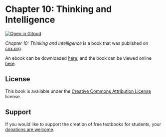# Chapter 10: Thinking and Intelligence

[![Open in Gitpod](https://gitpod.io/button/open-in-gitpod.svg)](https://gitpod.io/from-referrer/)

_Chapter 10: Thinking and Intelligence_ is a book that was published on [cnx.org](https://cnx.org/).

An ebook can be downloaded [here](https://github.com/cnx-user-books/cnxbook-10-thinking-and-intelligence/releases/latest), and the book can be viewed online [here](https://github.com/cnx-user-books/cnxbook-10-thinking-and-intelligence/releases/latest).

## License
This book is available under the [Creative Commons Attribution License](./LICENSE) license.

## Support
If you would like to support the creation of free textbooks for students, your [donations are welcome](https://riceconnect.rice.edu/donation/support-openstax-banner).
